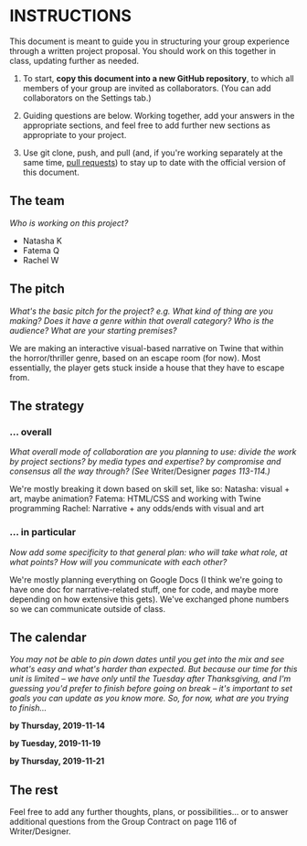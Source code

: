 # INSTRUCTIONS

This document is meant to guide you in structuring your group experience through a written project proposal. You should work on this together in class, updating further as needed.

1. To start, **copy this document into a new GitHub repository**, to which all members of your group are invited as collaborators. (You can add collaborators on the Settings tab.)

2. Guiding questions are below. Working together, add your answers in the appropriate sections, and feel free to add further new sections as appropriate to your project.

3. Use git clone, push, and pull (and, if you're working separately at the same time, [pull requests](https://www.youtube.com/watch?v=_NrSWLQsDL4)) to stay up to date with the official version of this document.


## The team
_Who is working on this project?_

* Natasha K
* Fatema Q
* Rachel W



## The pitch
_What's the basic pitch for the project? e.g. What kind of thing are you making? Does it have a genre within that overall category? Who is the audience? What are your starting premises?_

We are making an interactive visual-based narrative on Twine that within the horror/thriller genre, based on an escape room (for now). 
Most essentially, the player gets stuck inside a house that they have to escape from. 



## The strategy
### ... overall
_What overall mode of collaboration are you planning to use: divide the work by project sections? by media types and expertise? by compromise and consensus all the way through? (See_ Writer/Designer _pages 113-114.)_

We're mostly breaking it down based on skill set, like so:
Natasha: visual + art, maybe animation?
Fatema: HTML/CSS and working with Twine programming
Rachel: Narrative + any odds/ends with visual and art

### ... in particular
_Now add some specificity to that general plan: who will take what role, at what points? How will you communicate with each other?_

We're mostly planning everything on Google Docs (I think we're going to have one doc for narrative-related stuff, one for code, 
and maybe more depending on how extensive this gets). We've exchanged phone numbers so we can communicate outside of class. 


## The calendar
_You may not be able to pin down dates until you get into the mix and see what's easy and what's harder than expected. But because our time for this unit is limited – we have only until the Tuesday after Thanksgiving, and I'm guessing you'd prefer to finish before going on break – it's important to set goals you can update as you know more. So, for now, what are you trying to finish..._

**by Thursday, 2019-11-14**


**by Tuesday, 2019-11-19**


**by Thursday, 2019-11-21**


<!-- add additional dates only if needed; probably best to keep the scope manageable! -->



## The rest
Feel free to add any further thoughts, plans, or possibilities... or to answer additional questions from the Group Contract on page 116 of Writer/Designer.
